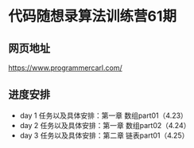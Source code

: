 # 代码随想录算法训练营61期
## 网页地址
https://www.programmercarl.com/
## 进度安排
- day 1 任务以及具体安排：第一章  数组part01（4.23）
- day 2 任务以及具体安排：第一章  数组part02（4.24）
- day 3 任务以及具体安排：第二章  链表part01（4.25）
